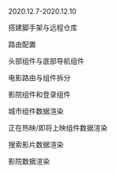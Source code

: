 2020.12.7-2020.12.10

搭建脚手架与远程仓库

路由配置

头部组件与底部导航组件

电影路由与组件拆分

影院组件和登录组件

城市组件数据渲染

正在热映/即将上映组件数据渲染

搜索影片数据渲染

影院数据渲染





